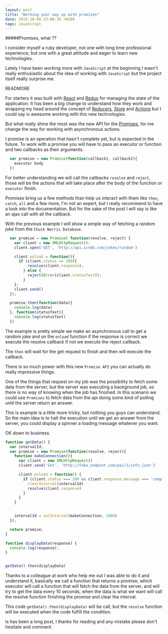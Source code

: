 ```yaml
---
layout: post
title: "Working your way up with promises"
date: 2015-10-08 23:06:35 +0200
tags: JavaScript
---
```


#####Promises, what ??

I consider myself a ruby developer, not one with long time professional experience, but one with a great attitude and eager to learn new technologies.

Lately I have been working more with `JavaScript` at the beginning I wasn't really enthusiastic about the idea of working with `JavaScript` but the project itself really surprise me.

READMORE

For starters it was built with [React](https://facebook.github.io/react/) and [Redux](http://rackt.github.io/redux/) for managing the state of the application.
It has been a big change to understand how they work and wrapping my head around the concept of [Reducers](http://rackt.github.io/redux/docs/basics/Reducers.html), [Store](http://rackt.github.io/redux/docs/basics/Store.html) and [Actions](http://rackt.github.io/redux/docs/basics/Actions.html)
but I could say is awesome working with this new technologies.

But what really shine the most was the new API for the [Promises](https://developer.mozilla.org/en-US/docs/Web/JavaScript/Reference/Global_Objects/Promise), for me change the way for working with asynchronous actions.


I promise is an operation that hasn't complete yet, but is expected in the future.
To work with a promise you will have to pass an executor or function and two callbacks as their arguments.

``` js
  var promise = new Promise(function(callback1, callback2){
    executor body
  })
```

For better understanding we will call the callbacks `resolve` and `reject`, those will be the actions that will take place after the body of the function or `executor`
finish.

Promises bring us a few methods than help us interact with them like `then`, `catch`, `all` and a few more, I'm not an expert, but I really recommend to have a look into the documentation.
But for the sake of the post I will say is like an ajax call with all the callback.

With the previous example I will show a simple way of fetching a random joke from the `Chuck Norris Database`.

``` js
  var promise = new Promise( function(resolve, reject) {
    var client = new XMLHttpRequest();
    client.open('GET', 'http://api.icndb.com/jokes/random')

    client.onload = function(){
      if (client.status == 200){
          resolve(client.response);
        } else {
          reject(Error(client.statusText));
        }
    };
    client.send()
  });

  promise.then(function(data){
    console.log(data)
  }, function(statusText){
    console.log(statusText)
  })
```

The example is pretty simple we make an asynchronous call to get a random joke and on the `onload` function if the response is correct
we execute the resolve callback if not we execute the reject callback.

The `then` will wait for the get request to finish and then will execute the callback.

There is so much power with this new `Promise API` you can actually do really impressive things.

One of the things that request on my job was the possibility to fetch some data from the server, but the server was executing a background job, so there is no way of knowing when the job has finished.
In this scenario we could use `Promises` to fetch data from the api doing some kind of polling until the server return an answer.

This is example is a little more tricky, but nothing you guys can understand.
So the main idea is to halt the execution until we get an answer from the server, you could display a spinner a loading message whatever you want.

OK down to business.

``` js
function getData() {
  var intervalId;
  var promise = new Promise(function(resolve, reject){
    function makeConnection(){
      var client = new XMLHttpRequest()
      client.send('Get', 'http://fake_endpont.com/pai/1/info.json')

      client.onload = function() {
        if (client.status === 200 && client.response.message === 'complete'){
          clearInterval(intervalId)
          resolve(client.response)
        }
      }
    }


    intervalId = setInterval(makeConnection, 1000)
  });

  return promise;
}

function displayData(response) {
  console.log(response);
}


getData().then(displayData)

```

Thanks to a colleague at work who help me out I was able to do it and understand it, basically we call a function that returns a promise, which executor will call a function that will fetch the data from the server,
 and will try to get the data every 10 seconds, when the data is what we want will call the resolve function finishing the promise and clear the interval.

This code `getData().then(displayData)` will be call, but the `resolve` function will be executed when the code fulfill the condition.

Is has been a long post, I thanks for reading and any mistake please don't hesitate and comment.

